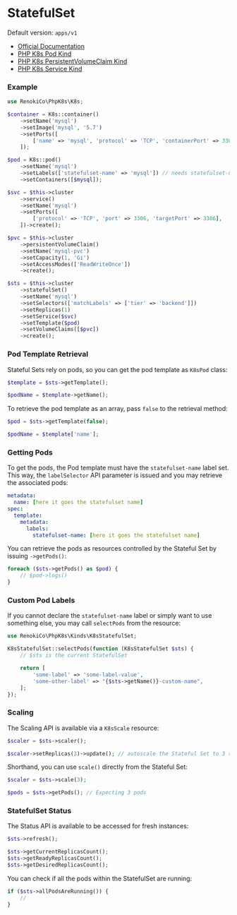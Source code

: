 # StatefulSet

Default version: `apps/v1`

* [Official Documentation](https://kubernetes.io/docs/concepts/workloads/controllers/statefulset/)
* [PHP K8s Pod Kind](pod.md)
* [PHP K8s PersistentVolumeClaim Kind](../storage/persistentvolumeclaim.md)
* [PHP K8s Service Kind](../networking/service.md)

### Example

```php
use RenokiCo\PhpK8s\K8s;

$container = K8s::container()
    ->setName('mysql')
    ->setImage('mysql', '5.7')
    ->setPorts([
        ['name' => 'mysql', 'protocol' => 'TCP', 'containerPort' => 3306],
    ]);

$pod = K8s::pod()
    ->setName('mysql')
    ->setLabels(['statefulset-name' => 'mysql']) // needs statefulset-name: mysql so that ->getPods() can work
    ->setContainers([$mysql]);

$svc = $this->cluster
    ->service()
    ->setName('mysql')
    ->setPorts([
        ['protocol' => 'TCP', 'port' => 3306, 'targetPort' => 3306],
    ])->create();

$pvc = $this->cluster
    ->persistentVolumeClaim()
    ->setName('mysql-pvc')
    ->setCapacity(1, 'Gi')
    ->setAccessModes(['ReadWriteOnce'])
    ->create();

$sts = $this->cluster
    ->statefulSet()
    ->setName('mysql')
    ->setSelectors(['matchLabels' => ['tier' => 'backend']])
    ->setReplicas(1)
    ->setService($svc)
    ->setTemplate($pod)
    ->setVolumeClaims([$pvc])
    ->create();
```

### Pod Template Retrieval

Stateful Sets rely on pods, so you can get the pod template as `K8sPod` class:

```php
$template = $sts->getTemplate();

$podName = $template->getName();
```

To retrieve the pod template as an array, pass `false` to the retrieval method:

```php
$pod = $sts->getTemplate(false);

$podName = $template['name'];
```

### Getting Pods

To get the pods, the Pod template must have the `statefulset-name` label set. This way, the `labelSelector` API parameter is issued and you may retrieve the associated pods:

```yaml
metadata:
  name: [here it goes the statefulset name]
spec:
  template:
    metadata:
      labels:
        statefulset-name: [here it goes the statefulset name]
```

You can retrieve the pods as resources controlled by the Stateful Set by issuing `->getPods()`:

```php
foreach ($sts->getPods() as $pod) {
    // $pod->logs()
}
```

### Custom Pod Labels

If you cannot declare the `statefulset-name` label or simply want to use something else, you may call `selectPods` from the resource:

```php
use RenokiCo\PhpK8s\Kinds\K8sStatefulSet;

K8sStatefulSet::selectPods(function (K8sStatefulSet $sts) {
    // $sts is the current StatefulSet

    return [
        'some-label' => 'some-label-value',
        'some-other-label' => "{$sts->getName()}-custom-name",
    ];
});
```

### Scaling

The Scaling API is available via a `K8sScale` resource:

```php
$scaler = $sts->scaler();

$scaler->setReplicas(3)->update(); // autoscale the Stateful Set to 3 replicas
```

Shorthand, you can use `scale()` directly from the Stateful Set:

```php
$scaler = $sts->scale(3);

$pods = $sts->getPods(); // Expecting 3 pods
```

### StatefulSet Status

The Status API is available to be accessed for fresh instances:

```php
$sts->refresh();

$sts->getCurrentReplicasCount();
$sts->getReadyReplicasCount();
$sts->getDesiredReplicasCount();
```

You can check if all the pods within the StatefulSet are running:

```php
if ($sts->allPodsAreRunning()) {
    //
}
```
